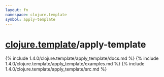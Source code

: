 ```yaml
---
layout: fn
namespace: clojure.template
symbol: apply-template
---
```


# [clojure.template](../)/apply-template

{% include 1.4.0/clojure.template/apply_template/docs.md %}
{% include 1.4.0/clojure.template/apply_template/examples.md %}
{% include 1.4.0/clojure.template/apply_template/src.md %}

